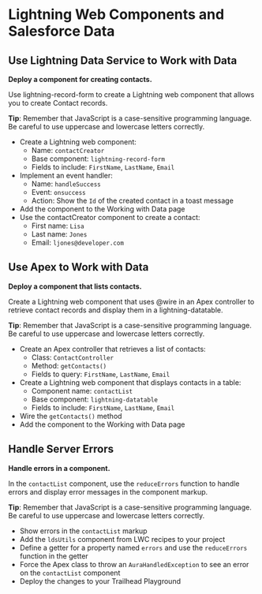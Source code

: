 # Lightning Web Components and Salesforce Data

## Use Lightning Data Service to Work with Data

**Deploy a component for creating contacts.**

Use lightning-record-form to create a Lightning web component that allows you to create Contact records.

**Tip**: Remember that JavaScript is a case-sensitive programming language. Be careful to use uppercase and lowercase letters correctly.

- Create a Lightning web component:
  - Name: `contactCreator`
  - Base component: `lightning-record-form`
  - Fields to include: `FirstName`, `LastName`, `Email`
- Implement an event handler:
  - Name: `handleSuccess`
  - Event: `onsuccess`
  - Action: Show the `Id` of the created contact in a toast message
- Add the component to the Working with Data page
- Use the contactCreator component to create a contact:
  - First name: `Lisa`
  - Last name: `Jones`
  - Email: `ljones@developer.com`

## Use Apex to Work with Data

**Deploy a component that lists contacts.**

Create a Lightning web component that uses @wire in an Apex controller to retrieve contact records and display them in a lightning-datatable.

**Tip**: Remember that JavaScript is a case-sensitive programming language. Be careful to use uppercase and lowercase letters correctly.

- Create an Apex controller that retrieves a list of contacts:
  - Class: `ContactController`
  - Method: `getContacts()`
  - Fields to query: `FirstName`, `LastName`, `Email`
- Create a Lightning web component that displays contacts in a table:
  - Component name: `contactList`
  - Base component: `lightning-datatable`
  - Fields to include: `FirstName`, `LastName`, `Email`
- Wire the `getContacts()` method
- Add the component to the Working with Data page

## Handle Server Errors

**Handle errors in a component.**

In the `contactList` component, use the `reduceErrors` function to handle errors and display error messages in the component markup.

**Tip**: Remember that JavaScript is a case-sensitive programming language. Be careful to use uppercase and lowercase letters correctly.

- Show errors in the `contactList` markup
- Add the `ldsUtils` component from LWC recipes to your project
- Define a getter for a property named `errors` and use the `reduceErrors` function in the getter
- Force the Apex class to throw an `AuraHandledException` to see an error on the `contactList` component
- Deploy the changes to your Trailhead Playground